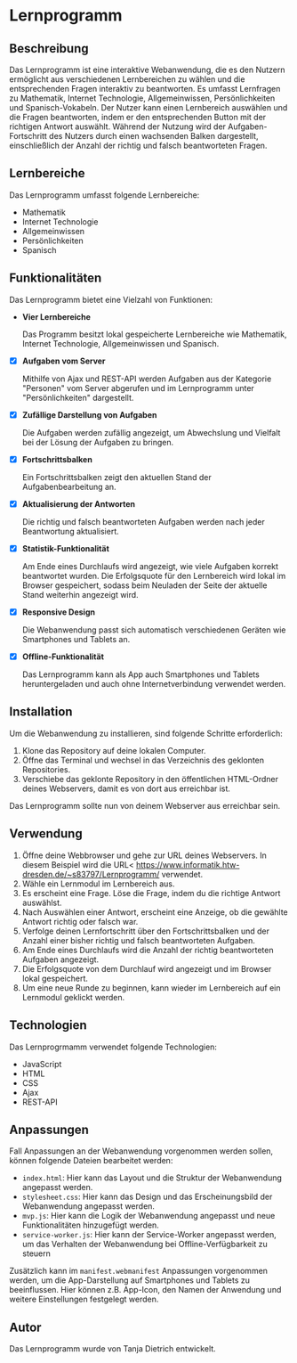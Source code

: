 # Lernprogramm

## Beschreibung
Das Lernprogramm ist eine interaktive Webanwendung, die es den Nutzern ermöglicht aus verschiedenen Lernbereichen zu wählen und die entsprechenden Fragen interaktiv zu beantworten. Es umfasst Lernfragen zu Mathematik, Internet Technologie, Allgemeinwissen, Persönlichkeiten und Spanisch-Vokabeln. Der Nutzer kann einen Lernbereich auswählen und die Fragen beantworten, indem er den entsprechenden Button mit der richtigen Antwort auswählt. Während der Nutzung wird der Aufgaben-Fortschritt des Nutzers durch einen wachsenden Balken dargestellt, einschließlich der Anzahl der richtig und falsch beantworteten Fragen.

## Lernbereiche
Das Lernprogramm umfasst folgende Lernbereiche:

- Mathematik
- Internet Technologie
- Allgemeinwissen
- Persönlichkeiten
- Spanisch

## Funktionalitäten
Das Lernprogramm bietet eine Vielzahl von Funktionen:

-  **Vier Lernbereiche**

    Das Programm besitzt lokal gespeicherte Lernbereiche wie Mathematik, Internet Technologie, Allgemeinwissen und Spanisch.

- [x] **Aufgaben vom Server**

    Mithilfe von Ajax und REST-API werden Aufgaben aus der Kategorie "Personen" vom Server abgerufen und im Lernprogramm unter "Persönlichkeiten" dargestellt.

- [x] **Zufällige Darstellung von Aufgaben**

    Die Aufgaben werden zufällig angezeigt, um Abwechslung und Vielfalt bei der Lösung der Aufgaben zu bringen.

- [x] **Fortschrittsbalken**

    Ein Fortschrittsbalken zeigt den aktuellen Stand der Aufgabenbearbeitung an.

- [x] **Aktualisierung der Antworten**

  Die richtig und falsch beantworteten Aufgaben werden nach jeder Beantwortung aktualisiert.

- [x] **Statistik-Funktionalität**

  Am Ende eines Durchlaufs wird angezeigt, wie viele Aufgaben korrekt beantwortet wurden. Die Erfolgsquote für den Lernbereich wird lokal im Browser gespeichert, sodass beim Neuladen der Seite der aktuelle Stand weiterhin angezeigt wird.

- [x] **Responsive Design**
  
  Die Webanwendung passt sich automatisch verschiedenen Geräten wie Smartphones und Tablets an.

- [x] **Offline-Funktionalität**

    Das Lernprogramm kann als App auch Smartphones und Tablets heruntergeladen und auch ohne Internetverbindung verwendet werden.

## Installation
Um die Webanwendung zu installieren, sind folgende Schritte erforderlich:
1. Klone das Repository auf deine lokalen Computer.
2. Öffne das Terminal und wechsel in das Verzeichnis des geklonten Repositories.
3. Verschiebe das geklonte Repository in den öffentlichen HTML-Ordner deines Webservers, damit es von dort aus erreichbar ist.

Das Lernprogramm sollte nun von deinem Webserver aus erreichbar sein.

## Verwendung 
1. Öffne deine Webbrowser und gehe zur URL deines Webservers. In diesem Beispiel wird die URL< https://www.informatik.htw-dresden.de/~s83797/Lernprogramm/ verwendet.
2. Wähle ein Lernmodul im Lernbereich aus.
3. Es erscheint eine Frage. Löse die Frage, indem du die richtige Antwort auswählst.
4. Nach Auswählen einer Antwort, erscheint eine Anzeige, ob die gewählte Antwort richtig oder falsch war. 
5. Verfolge deinen Lernfortschritt über den Fortschrittsbalken und der Anzahl einer bisher richtig und falsch beantworteten Aufgaben.
6. Am Ende eines Durchlaufs wird die Anzahl der richtig beantworteten Aufgaben angezeigt.
7. Die Erfolgsquote von dem Durchlauf wird angezeigt und im Browser lokal gespeichert.
8. Um eine neue Runde zu beginnen, kann wieder im Lernbereich auf ein Lernmodul geklickt werden.

## Technologien
Das Lernprogrmamm verwendet folgende Technologien:

- JavaScript
- HTML
- CSS
- Ajax
- REST-API

## Anpassungen 
Fall Anpassungen an der Webanwendung vorgenommen werden sollen, können folgende Dateien bearbeitet werden:

- `index.html`: Hier kann das Layout und die Struktur der Webanwendung angepasst werden.
- `stylesheet.css`: Hier kann das Design und das Erscheinungsbild der Webanwendung angepasst werden.
- `mvp.js`: Hier kann die Logik der Webanwendung angepasst und neue Funktionalitäten hinzugefügt werden.
- `service-worker.js`: Hier kann der Service-Worker angepasst werden, um das Verhalten der Webanwendung bei Offline-Verfügbarkeit zu steuern

Zusätzlich kann im `manifest.webmanifest` Anpassungen vorgenommen werden, um die App-Darstellung auf Smartphones und Tablets zu beeinflussen. Hier können z.B. App-Icon, den Namen der Anwendung und weitere Einstellungen festgelegt werden.

## Autor
Das Lernprogramm wurde von Tanja Dietrich entwickelt.
